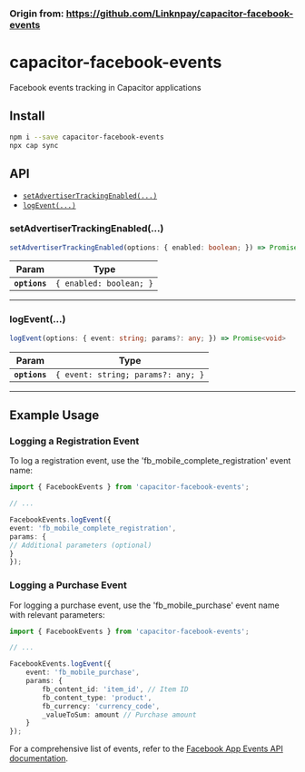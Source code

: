 ###  Origin from: https://github.com/Linknpay/capacitor-facebook-events

# capacitor-facebook-events

Facebook events tracking in Capacitor applications

## Install

```bash
npm i --save capacitor-facebook-events
npx cap sync
```

## API

<docgen-index>

* [`setAdvertiserTrackingEnabled(...)`](#setadvertisertrackingenabled)
* [`logEvent(...)`](#logevent)

</docgen-index>

<docgen-api>
<!--Update the source file JSDoc comments and rerun docgen to update the docs below-->

### setAdvertiserTrackingEnabled(...)

```typescript
setAdvertiserTrackingEnabled(options: { enabled: boolean; }) => Promise<void>
```

| Param         | Type                               |
| ------------- | ---------------------------------- |
| **`options`** | <code>{ enabled: boolean; }</code> |

--------------------


### logEvent(...)

```typescript
logEvent(options: { event: string; params?: any; }) => Promise<void>
```

| Param         | Type                                          |
| ------------- | --------------------------------------------- |
| **`options`** | <code>{ event: string; params?: any; }</code> |

--------------------

</docgen-api>

## Example Usage

### Logging a Registration Event
To log a registration event, use the 'fb_mobile_complete_registration' event name:

```typescript
import { FacebookEvents } from 'capacitor-facebook-events';

// ...

FacebookEvents.logEvent({
event: 'fb_mobile_complete_registration',
params: {
// Additional parameters (optional)
}
});
```

### Logging a Purchase Event
For logging a purchase event, use the 'fb_mobile_purchase' event name with relevant parameters:

```typescript
import { FacebookEvents } from 'capacitor-facebook-events';

// ...

FacebookEvents.logEvent({
    event: 'fb_mobile_purchase',
    params: {
        fb_content_id: 'item_id', // Item ID
        fb_content_type: 'product',
        fb_currency: 'currency_code',
        _valueToSum: amount // Purchase amount
    }
});
```

For a comprehensive list of events, refer to the [Facebook App Events API documentation](https://developers.facebook.com/docs/marketing-api/app-event-api/).
